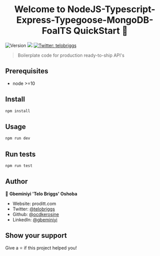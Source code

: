 <h1 align="center">Welcome to NodeJS-Typescript-Express-Typegoose-MongoDB-FoalTS QuickStart 👋</h1>
<p>
  <img alt="Version" src="https://img.shields.io/badge/version-1.0.0-blue.svg?cacheSeconds=2592000" />
  <img src="https://img.shields.io/badge/node-%3E%3D10-blue.svg" />
  <a href="https://twitter.com/telobriggs" target="_blank">
    <img alt="Twitter: telobriggs" src="https://img.shields.io/twitter/follow/telobriggs.svg?style=social" />
  </a>
</p>

> Boilerplate code for production ready-to-ship API's 

## Prerequisites

- node >=10

## Install

```sh
npm install
```

## Usage

```sh
npm run dev
```

## Run tests

```sh
npm run test
```

## Author

👤 **Gbeminiyi 'Telo Briggs' Oshoba**

* Website: proditt.com
* Twitter: [@telobriggs](https://twitter.com/telobriggs)
* Github: [@ocdkerosine](https://github.com/ocdkerosine)
* LinkedIn: [@gbeminiyi](https://linkedin.com/in/gbeminiyi)

## Show your support

Give a ⭐️ if this project helped you!
